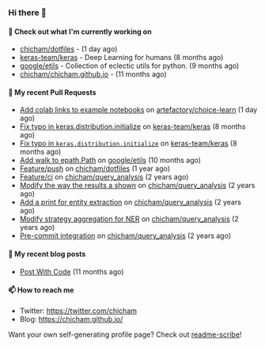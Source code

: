 ### Hi there 👋

#### 👷 Check out what I'm currently working on

- [chicham/dotfiles](https://github.com/chicham/dotfiles) -  (1 day ago)
- [keras-team/keras](https://github.com/keras-team/keras) - Deep Learning for humans (8 months ago)
- [google/etils](https://github.com/google/etils) - Collection of eclectic utils for python. (9 months ago)
- [chicham/chicham.github.io](https://github.com/chicham/chicham.github.io) -  (11 months ago)

#### 🔨 My recent Pull Requests

- [Add colab links to example notebooks](https://github.com/artefactory/choice-learn/pull/174) on [artefactory/choice-learn](https://github.com/artefactory/choice-learn) (1 day ago)
- [Fix typo in keras.distribution.initialize](https://github.com/keras-team/keras/pull/19201) on [keras-team/keras](https://github.com/keras-team/keras) (8 months ago)
- [Fix typo in `keras.distribution.initialize`](https://github.com/keras-team/keras/pull/19200) on [keras-team/keras](https://github.com/keras-team/keras) (8 months ago)
- [Add walk to epath.Path](https://github.com/google/etils/pull/525) on [google/etils](https://github.com/google/etils) (10 months ago)
- [Feature/push](https://github.com/chicham/dotfiles/pull/7) on [chicham/dotfiles](https://github.com/chicham/dotfiles) (1 year ago)
- [Feature/ci](https://github.com/chicham/query_analysis/pull/5) on [chicham/query_analysis](https://github.com/chicham/query_analysis) (2 years ago)
- [Modify the way the results a shown](https://github.com/chicham/query_analysis/pull/4) on [chicham/query_analysis](https://github.com/chicham/query_analysis) (2 years ago)
- [Add a print for entity extraction](https://github.com/chicham/query_analysis/pull/3) on [chicham/query_analysis](https://github.com/chicham/query_analysis) (2 years ago)
- [Modify strategy aggregation for NER](https://github.com/chicham/query_analysis/pull/2) on [chicham/query_analysis](https://github.com/chicham/query_analysis) (2 years ago)
- [Pre-commit integration](https://github.com/chicham/query_analysis/pull/1) on [chicham/query_analysis](https://github.com/chicham/query_analysis) (2 years ago)

#### 📜 My recent blog posts

- [Post With Code](https://chicham.github.io/posts/post-with-code/) (11 months ago)

#### 📫 How to reach me

- Twitter: https://twitter.com/chicham
- Blog: https://chicham.github.io/

Want your own self-generating profile page? Check out [readme-scribe](https://github.com/muesli/readme-scribe)!


